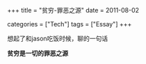 +++
title = "贫穷-罪恶之源"
date = 2011-08-02

categories = ["Tech"]
tags = ["Essay"]
+++

想起了和jason吃饭时候，聊的一句话

**贫穷是一切的罪恶之源**

